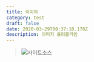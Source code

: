 ```yaml
---
title: 이미지
category: test
draft: false
date: 2020-03-29T00:37:10.178Z
description: 이미지 올려볼거임
---
```

> ![사이트소스](/img/캡처.png "사이트소스")